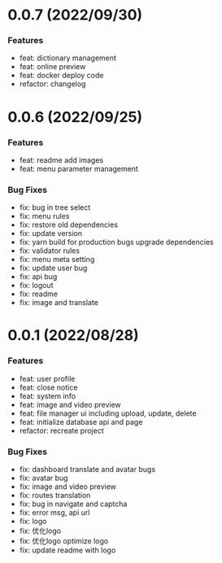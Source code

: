 # 0.0.7 (2022/09/30)

### Features

- feat: dictionary management
- feat: online preview
- feat: docker deploy code
- refactor: changelog

# 0.0.6 (2022/09/25)

### Features

- feat: readme add images
- feat: menu parameter management

### Bug Fixes

- fix: bug in tree select
- fix: menu rules
- fix: restore old dependencies
- fix: update version
- fix: yarn build for production bugs upgrade dependencies
- fix: validator rules
- fix: menu meta setting
- fix: update user bug
- fix: api bug
- fix: logout
- fix: readme
- fix: image and translate

# 0.0.1 (2022/08/28)

### Features

- feat: user profile
- feat: close notice
- feat: system info
- feat: image and video preview
- feat: file manager ui including upload, update, delete
- feat: initialize database api and page
- refactor: recreate project

### Bug Fixes

- fix: dashboard translate and avatar bugs
- fix: avatar bug
- fix: image and video preview
- fix: routes translation
- fix: bug in navigate and captcha
- fix: error msg, api url
- fix: logo
- fix: 优化logo
- fix: 优化logo  optimize logo
- fix: update readme with logo
